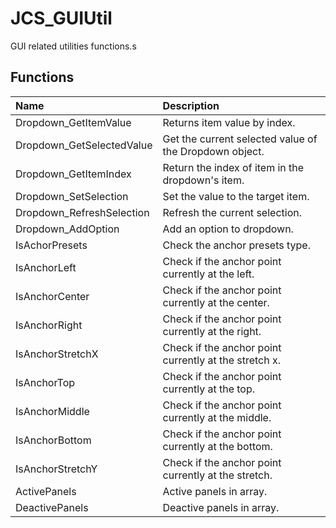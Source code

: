 # JCS_GUIUtil

GUI related utilities functions.s

## Functions

| Name | Description |
|:---|:---|
| Dropdown_GetItemValue | Returns item value by index. |
| Dropdown_GetSelectedValue | Get the current selected value of the Dropdown object. |
| Dropdown_GetItemIndex | Return the index of item in the dropdown's item. |
| Dropdown_SetSelection | Set the value to the target item. |
| Dropdown_RefreshSelection | Refresh the current selection. |
| Dropdown_AddOption | Add an option to dropdown. |
| IsAchorPresets | Check the anchor presets type. |
| IsAnchorLeft | Check if the anchor point currently at the left. |
| IsAnchorCenter | Check if the anchor point currently at the center. |
| IsAnchorRight | Check if the anchor point currently at the right. |
| IsAnchorStretchX | Check if the anchor point currently at the stretch x. |
| IsAnchorTop | Check if the anchor point currently at the top. |
| IsAnchorMiddle | Check if the anchor point currently at the middle. |
| IsAnchorBottom | Check if the anchor point currently at the bottom. |
| IsAnchorStretchY | Check if the anchor point currently at the stretch. |
| ActivePanels | Active panels in array. |
| DeactivePanels | Deactive panels in array. |
